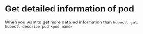 # Get detailed information of pod  
When you want to get more detailed information than `kubectl get`:  
`kubectl describe pod <pod name>`
